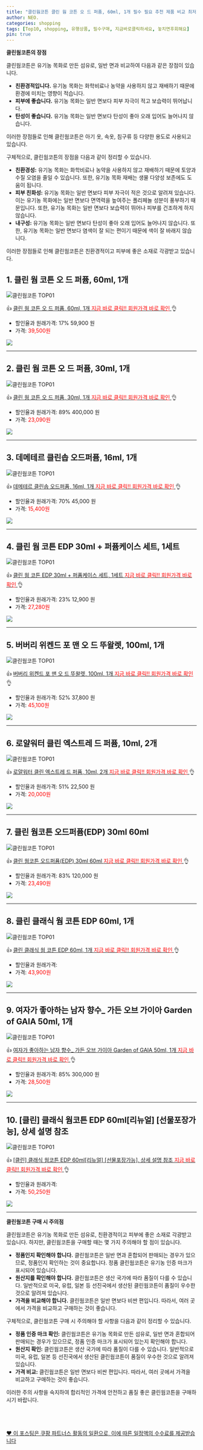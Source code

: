```yaml
---
title: "클린웜코튼 클린 웜 코튼 오 드 퍼퓸, 60ml, 1개 필수 필요 추천 제품 비교 최저 가격 비교 장점 구매 후기 구매평"
author: NEO.
categories: shopping
tags: [Top10, shopping, 유행상품, 필수구매, 지금바로클릭하세요, 놓치면후회해요]
pin: true
---
```

**클린웜코튼의 장점**

클린웜코튼은 유기농 목화로 만든 섬유로, 일반 면과 비교하여 다음과 같은 장점이 있습니다.

* **친환경적입니다.** 유기농 목화는 화학비료나 농약을 사용하지 않고 재배하기 때문에 환경에 미치는 영향이 적습니다.
* **피부에 좋습니다.** 유기농 목화는 일반 면보다 피부 자극이 적고 보습력이 뛰어납니다.
* **탄성이 좋습니다.** 유기농 목화는 일반 면보다 탄성이 좋아 오래 입어도 늘어나지 않습니다.

이러한 장점들로 인해 클린웜코튼은 아기 옷, 속옷, 침구류 등 다양한 용도로 사용되고 있습니다.

구체적으로, 클린웜코튼의 장점을 다음과 같이 정리할 수 있습니다.

* **친환경성:** 유기농 목화는 화학비료나 농약을 사용하지 않고 재배하기 때문에 토양과 수질 오염을 줄일 수 있습니다. 또한, 유기농 목화 재배는 생물 다양성 보존에도 도움이 됩니다.
* **피부 친화성:** 유기농 목화는 일반 면보다 피부 자극이 적은 것으로 알려져 있습니다. 이는 유기농 목화에는 일반 면보다 면역력을 높여주는 폴리페놀 성분이 풍부하기 때문입니다. 또한, 유기농 목화는 일반 면보다 보습력이 뛰어나 피부를 건조하게 하지 않습니다.
* **내구성:** 유기농 목화는 일반 면보다 탄성이 좋아 오래 입어도 늘어나지 않습니다. 또한, 유기농 목화는 일반 면보다 염색이 잘 되는 편이기 때문에 색이 잘 바래지 않습니다.

이러한 장점들로 인해 클린웜코튼은 친환경적이고 피부에 좋은 소재로 각광받고 있습니다.

   

## 1. 클린 웜 코튼 오 드 퍼퓸, 60ml, 1개

![클린웜코튼 TOP01](https://thumbnail7.coupangcdn.com/thumbnails/remote/490x490ex/image/retail/images/4533983596446136-941c2cdb-4b4c-442e-9a20-dcbf1bc7d7aa.jpg)


👍 [클린 웜 코튼 오 드 퍼퓸, 60ml, 1개 <font color=red> 지금 바로 클릭!! 회원가격 바로 확인 </font> ](https://link.coupang.com/re/AFFSDP?lptag=AF3617701&subid=GithubCoopas&pageKey=7281183572&traceid=V0-153&itemId=9768450896&vendorItemId=85669714037) 👌 


- 할인율과 원래가격: 17%  59,900   원
- 가격: <span style='color:red'>39,500원</span>

[![](/discount_price.png)](https://link.coupang.com/re/AFFSDP?lptag=AF3617701&subid=GithubCoopas&pageKey=7281183572&traceid=V0-153&itemId=9768450896&vendorItemId=85669714037)

---


   

## 2. 클린 웜 코튼 오 드 퍼퓸, 30ml, 1개

![클린웜코튼 TOP01](https://thumbnail8.coupangcdn.com/thumbnails/remote/490x490ex/image/retail/images/1321670405750614-3bd0770f-0716-4f7a-8f32-722162e54a78.jpg)


👍 [클린 웜 코튼 오 드 퍼퓸, 30ml, 1개 <font color=red> 지금 바로 클릭!! 회원가격 바로 확인 </font> ](https://link.coupang.com/re/AFFSDP?lptag=AF3617701&subid=GithubCoopas&pageKey=7281183572&traceid=V0-153&itemId=16539790988&vendorItemId=85669713932) 👌 


- 할인율과 원래가격: 89%  400,000   원
- 가격: <span style='color:red'>23,090원</span>

[![](/discount_price.png)](https://link.coupang.com/re/AFFSDP?lptag=AF3617701&subid=GithubCoopas&pageKey=7281183572&traceid=V0-153&itemId=16539790988&vendorItemId=85669713932)

---


   

## 3. 데메테르 클린솝 오드퍼퓸, 16ml, 1개

![클린웜코튼 TOP01](https://thumbnail8.coupangcdn.com/thumbnails/remote/490x490ex/image/rs_quotation_api/zlec6v8s/add958be34164dcb9d1f61a4429c7a57.jpg)


👍 [데메테르 클린솝 오드퍼퓸, 16ml, 1개 <font color=red> 지금 바로 클릭!! 회원가격 바로 확인 </font> ](https://link.coupang.com/re/AFFSDP?lptag=AF3617701&subid=GithubCoopas&pageKey=5625231931&traceid=V0-153&itemId=9131620720&vendorItemId=76417640636) 👌 


- 할인율과 원래가격: 70%  45,000   원
- 가격: <span style='color:red'>15,400원</span>

[![](/discount_price.png)](https://link.coupang.com/re/AFFSDP?lptag=AF3617701&subid=GithubCoopas&pageKey=5625231931&traceid=V0-153&itemId=9131620720&vendorItemId=76417640636)

---


   

## 4. 클린 웜 코튼 EDP 30ml + 퍼퓸케이스 세트, 1세트

![클린웜코튼 TOP01](https://thumbnail6.coupangcdn.com/thumbnails/remote/490x490ex/image/retail/images/2023/01/09/18/4/0beba2ed-c4a9-4068-a7ad-32892ca62027.jpg)


👍 [클린 웜 코튼 EDP 30ml + 퍼퓸케이스 세트, 1세트 <font color=red> 지금 바로 클릭!! 회원가격 바로 확인 </font> ](https://link.coupang.com/re/AFFSDP?lptag=AF3617701&subid=GithubCoopas&pageKey=7053236676&traceid=V0-153&itemId=17468739602&vendorItemId=84636446761) 👌 


- 할인율과 원래가격: 23%  12,900   원
- 가격: <span style='color:red'>27,280원</span>

[![](/discount_price.png)](https://link.coupang.com/re/AFFSDP?lptag=AF3617701&subid=GithubCoopas&pageKey=7053236676&traceid=V0-153&itemId=17468739602&vendorItemId=84636446761)

---


   

## 5. 버버리 위켄드 포 맨 오 드 뚜왈렛, 100ml, 1개

![클린웜코튼 TOP01](https://thumbnail9.coupangcdn.com/thumbnails/remote/490x490ex/image/vendor_inventory/4abe/14d90d683a547a2ffbfa697c654239af4efea90d3ea3b6a8018d0a4a3ecb.JPG)


👍 [버버리 위켄드 포 맨 오 드 뚜왈렛, 100ml, 1개 <font color=red> 지금 바로 클릭!! 회원가격 바로 확인 </font> ](https://link.coupang.com/re/AFFSDP?lptag=AF3617701&subid=GithubCoopas&pageKey=6290495606&traceid=V0-153&itemId=18169457495&vendorItemId=85318894099) 👌 


- 할인율과 원래가격: 52%  37,800   원
- 가격: <span style='color:red'>45,100원</span>

[![](/discount_price.png)](https://link.coupang.com/re/AFFSDP?lptag=AF3617701&subid=GithubCoopas&pageKey=6290495606&traceid=V0-153&itemId=18169457495&vendorItemId=85318894099)

---


   

## 6. 로얄워터 클린 엑스트레 드 퍼퓸, 10ml, 2개

![클린웜코튼 TOP01](https://thumbnail10.coupangcdn.com/thumbnails/remote/490x490ex/image/retail/images/903120466390607-2f340a50-2a2c-40eb-a7d1-ec2b2941fb83.jpg)


👍 [로얄워터 클린 엑스트레 드 퍼퓸, 10ml, 2개 <font color=red> 지금 바로 클릭!! 회원가격 바로 확인 </font> ](https://link.coupang.com/re/AFFSDP?lptag=AF3617701&subid=GithubCoopas&pageKey=6472994794&traceid=V0-153&itemId=13313240204&vendorItemId=80569549848) 👌 


- 할인율과 원래가격: 51%  22,500   원
- 가격: <span style='color:red'>20,000원</span>

[![](/discount_price.png)](https://link.coupang.com/re/AFFSDP?lptag=AF3617701&subid=GithubCoopas&pageKey=6472994794&traceid=V0-153&itemId=13313240204&vendorItemId=80569549848)

---


   

## 7. 클린 웜코튼 오드퍼퓸(EDP) 30ml 60ml

![클린웜코튼 TOP01](https://thumbnail8.coupangcdn.com/thumbnails/remote/490x490ex/image/vendor_inventory/7448/f489ac449d9d61264a23143040386d79f7c1db156157a7af0ceff1689ad3.png)


👍 [클린 웜코튼 오드퍼퓸(EDP) 30ml 60ml <font color=red> 지금 바로 클릭!! 회원가격 바로 확인 </font> ](https://link.coupang.com/re/AFFSDP?lptag=AF3617701&subid=GithubCoopas&pageKey=2111818426&traceid=V0-153&itemId=3587201092&vendorItemId=87657408721) 👌 


- 할인율과 원래가격: 83%  120,000   원
- 가격: <span style='color:red'>23,490원</span>

[![](/discount_price.png)](https://link.coupang.com/re/AFFSDP?lptag=AF3617701&subid=GithubCoopas&pageKey=2111818426&traceid=V0-153&itemId=3587201092&vendorItemId=87657408721)

---


   

## 8. 클린 클래식 웜 코튼 EDP 60ml, 1개

![클린웜코튼 TOP01](https://thumbnail10.coupangcdn.com/thumbnails/remote/490x490ex/image/vendor_inventory/726e/a41624b647329e720055e47508d3362e6dddd3227755d9b7b9c00a3803b6.jpg)


👍 [클린 클래식 웜 코튼 EDP 60ml, 1개 <font color=red> 지금 바로 클릭!! 회원가격 바로 확인 </font> ](https://link.coupang.com/re/AFFSDP?lptag=AF3617701&subid=GithubCoopas&pageKey=7265460738&traceid=V0-153&itemId=19706063664&vendorItemId=87614209280) 👌 


- 할인율과 원래가격: 
- 가격: <span style='color:red'>43,900원</span>

[![](/discount_price.png)](https://link.coupang.com/re/AFFSDP?lptag=AF3617701&subid=GithubCoopas&pageKey=7265460738&traceid=V0-153&itemId=19706063664&vendorItemId=87614209280)

---


   

## 9. 여자가 좋아하는 남자 향수_ 가든 오브 가이아 Garden of GAIA 50ml, 1개

![클린웜코튼 TOP01](https://thumbnail10.coupangcdn.com/thumbnails/remote/490x490ex/image/vendor_inventory/ef65/5970ed445417442a10281bbc2ae36cc74daa75701a5a879852e855a04015.jpg)


👍 [여자가 좋아하는 남자 향수_ 가든 오브 가이아 Garden of GAIA 50ml, 1개 <font color=red> 지금 바로 클릭!! 회원가격 바로 확인 </font> ](https://link.coupang.com/re/AFFSDP?lptag=AF3617701&subid=GithubCoopas&pageKey=6460519502&traceid=V0-153&itemId=14058721528&vendorItemId=81593881091) 👌 


- 할인율과 원래가격: 85%  300,000   원
- 가격: <span style='color:red'>28,500원</span>

[![](/discount_price.png)](https://link.coupang.com/re/AFFSDP?lptag=AF3617701&subid=GithubCoopas&pageKey=6460519502&traceid=V0-153&itemId=14058721528&vendorItemId=81593881091)

---


   

## 10. [클린] 클래식 웜코튼 EDP 60ml[리뉴얼] [선물포장가능], 상세 설명 참조

![클린웜코튼 TOP01](https://thumbnail8.coupangcdn.com/thumbnails/remote/490x490ex/image/vendor_inventory/5657/81a714616b2f60b2801eb51157aeff3744ad8f881585cfa23b3a223df737.jpg)


👍 [[클린] 클래식 웜코튼 EDP 60ml[리뉴얼] [선물포장가능], 상세 설명 참조 <font color=red> 지금 바로 클릭!! 회원가격 바로 확인 </font> ](https://link.coupang.com/re/AFFSDP?lptag=AF3617701&subid=GithubCoopas&pageKey=7289059687&traceid=V0-153&itemId=18625993641&vendorItemId=78813968153) 👌 


- 할인율과 원래가격: 
- 가격: <span style='color:red'>50,250원</span>

[![](/discount_price.png)](https://link.coupang.com/re/AFFSDP?lptag=AF3617701&subid=GithubCoopas&pageKey=7289059687&traceid=V0-153&itemId=18625993641&vendorItemId=78813968153)

---
**클린웜코튼 구매 시 주의점**

클린웜코튼은 유기농 목화로 만든 섬유로, 친환경적이고 피부에 좋은 소재로 각광받고 있습니다. 하지만, 클린웜코튼을 구매할 때는 몇 가지 주의해야 할 점이 있습니다.

* **정품인지 확인해야 합니다.** 클린웜코튼은 일반 면과 혼합되어 판매되는 경우가 있으므로, 정품인지 확인하는 것이 중요합니다. 정품 클린웜코튼은 유기농 인증 마크가 표시되어 있습니다.
* **원산지를 확인해야 합니다.** 클린웜코튼은 생산 국가에 따라 품질이 다를 수 있습니다. 일반적으로 미국, 유럽, 일본 등 선진국에서 생산된 클린웜코튼이 품질이 우수한 것으로 알려져 있습니다.
* **가격을 비교해야 합니다.** 클린웜코튼은 일반 면보다 비싼 편입니다. 따라서, 여러 곳에서 가격을 비교하고 구매하는 것이 좋습니다.

구체적으로, 클린웜코튼 구매 시 주의해야 할 사항을 다음과 같이 정리할 수 있습니다.

* **정품 인증 마크 확인:** 클린웜코튼은 유기농 목화로 만든 섬유로, 일반 면과 혼합되어 판매되는 경우가 있으므로, 정품 인증 마크가 표시되어 있는지 확인해야 합니다.
* **원산지 확인:** 클린웜코튼은 생산 국가에 따라 품질이 다를 수 있습니다. 일반적으로 미국, 유럽, 일본 등 선진국에서 생산된 클린웜코튼이 품질이 우수한 것으로 알려져 있습니다.
* **가격 비교:** 클린웜코튼은 일반 면보다 비싼 편입니다. 따라서, 여러 곳에서 가격을 비교하고 구매하는 것이 좋습니다.

이러한 주의 사항을 숙지하여 합리적인 가격에 안전하고 품질 좋은 클린웜코튼을 구매하시기 바랍니다.<br><br><br><br><br> [ ❤  이 포스팅은 쿠팡 파트너스 활동의 일환으로, 이에 따른 일정액의 수수료를 제공받습니다](https://link.coupang.com/a/bcEFyh)